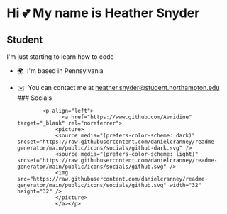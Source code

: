Hi 💕 My name is Heather Snyder
===============================

Student
-------

I'm just starting to learn how to code

*   🌍  I'm based in Pennsylvania
*   ✉️  You can contact me at [heather.snyder@student.northampton.edu](mailto:heather.snyder@student.northampton.edu)
                  ### Socials
                  
                  
                <p align="left">
                      <a href="https://www.github.com/Avridine" target="_blank" rel="noreferrer">
                    <picture>
                    <source media="(prefers-color-scheme: dark)" srcset="https://raw.githubusercontent.com/danielcranney/readme-generator/main/public/icons/socials/github-dark.svg" />
                    <source media="(prefers-color-scheme: light)" srcset="https://raw.githubusercontent.com/danielcranney/readme-generator/main/public/icons/socials/github.svg" />
                    <img src="https://raw.githubusercontent.com/danielcranney/readme-generator/main/public/icons/socials/github.svg" width="32" height="32" />
                    </picture>
                    </a></p>
